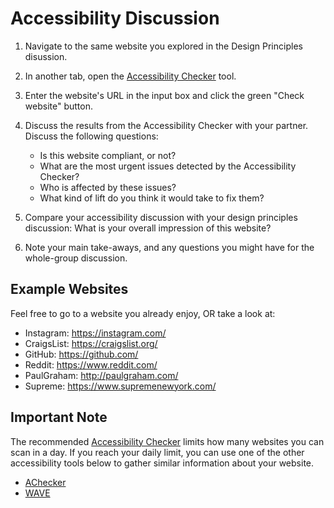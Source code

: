 # Accessibility Discussion

1. Navigate to the same website you explored in the Design Principles
disussion. 

2. In another tab, open the [Accessibility Checker] tool.

3. Enter the website's URL in the input box and click the green "Check website" button.

4. Discuss the results from the Accessibility Checker with your partner. Discuss
   the following questions:

   - Is this website compliant, or not?
   - What are the most urgent issues detected by the Accessibility Checker? 
   - Who is affected by these issues? 
   - What kind of lift do you think it would take to fix them?

5. Compare your accessibility discussion with your design principles discussion:
   What is your overall impression of this website?

6. Note your main take-aways, and any questions you might have for the
   whole-group discussion.


## Example Websites

Feel free to go to a website you already enjoy, OR take a look at:

- Instagram: https://instagram.com/
- CraigsList: https://craigslist.org/
- GitHub: https://github.com/
- Reddit: https://www.reddit.com/
- PaulGraham: http://paulgraham.com/
- Supreme: https://www.supremenewyork.com/


## Important Note

The recommended [Accessibility Checker] limits how many websites you can scan in
a day. If you reach your daily limit, you can use one of the other accessibility
tools below to gather similar information about your website.

  - [AChecker]
  - [WAVE]


[Accessibility Checker]: https://www.accessibilitychecker.org/
[AChecker]: https://achecker.achecks.ca/checker/index.php
[WAVE]: https://wave.webaim.org/